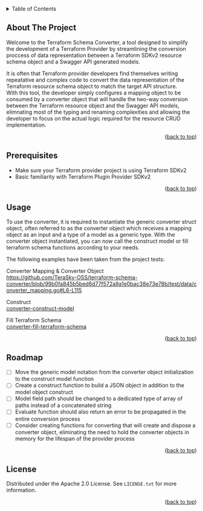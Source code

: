 <a name="readme-top"></a>

<!-- TABLE OF CONTENTS -->
<details>
  <summary>Table of Contents</summary>
  <ol>
    <li><a href="#about-the-project">About The Project</a></li>
    <li><a href="#prerequisites">Prerequisites</a></li>
    <li><a href="#usage">Usage</a></li>
    <li><a href="#roadmap">Roadmap</a></li>
    <li><a href="#license">License</a></li>
  </ol>
</details>



<!-- ABOUT THE PROJECT -->
## About The Project

Welcome to the Terraform Schema Converter, a tool designed to simplify the development of a Terraform Provider by streamlining the conversion proccess of data representation between a Terraform SDKv2 resource schema object and a Swagger API generated models.

It is often that Terraform provider developers find themselves writing repeatative and complex code to convert the data representation of the Terraform resource schema object to match the target API structure.  
With this tool, the developer simply configures a mapping object to be consumed by a converter object that will handle the two-way conversion between the Terraform resource object and the Swagger API models, elimnating most of the typing and renaming complexities and allowing the developer to focus on the actual logic required for the resource CRUD implementation.

<p align="right">(<a href="#readme-top">back to top</a>)</p>


<!-- Prerequisites -->
## Prerequisites

- Make sure your Terraform provider project is using Terraform SDKv2
- Basic familiarity with Terraform Plugin Provider SDKv2

<p align="right">(<a href="#readme-top">back to top</a>)</p>

## Usage

To use the converter, it is required to instantiate the generic converter struct object, often referred to as the converter object which receives a mapping object as an input and a type of a model as a generic type.
With the converter object instantiated, you can now call the construct model or fill terraform schema functions according to your needs.

The following examples have been taken from the project tests:

Converter Mapping & Converter Object  
https://github.com/TeraSky-OSS/terraform-schema-converter/blob/99b0fa845b5bed6d77f572a9a1e0bac38e73e78b/test/data/converter_mapping.go#L6-L115

Construct  
[converter-construct-model]

Fill Terraform Schema  
[converter-fill-terraform-schema]


<p align="right">(<a href="#readme-top">back to top</a>)</p>


<!-- ROADMAP -->
## Roadmap

- [ ] Move the generic model notation from the converter object initialization to the construct model function
- [ ] Create a construct function to build a JSON object in addition to the model object construct
- [ ] Model field path should be changed to a dedicated type of array of paths instead of a concatenated string
- [ ] Evaluate function should also return an error to be propagated in the entire conversion process
- [ ] Consider creating functions for converting that will create and dispose a converter object, eliminating the need to hold the converter objects in memory for the lifespan of the provider process

<p align="right">(<a href="#readme-top">back to top</a>)</p>


<!-- LICENSE -->
## License

Distributed under the Apache 2.0 License. See `LICENSE.txt` for more information.

<p align="right">(<a href="#readme-top">back to top</a>)</p>


<!-- MARKDOWN LINKS & IMAGES -->
<!-- https://www.markdownguide.org/basic-syntax/#reference-style-links -->
[converter-mapping-object]: https://github.com/TeraSky-OSS/terraform-schema-converter/blob/99b0fa845b5bed6d77f572a9a1e0bac38e73e78b/test/data/converter_mapping.go#L6-L115
[converter-construct-model]: https://github.com/TeraSky-OSS/terraform-schema-converter/blob/99b0fa845b5bed6d77f572a9a1e0bac38e73e78b/test/construct_model_test.go#L6-L67
[converter-fill-terraform-schema]: https://github.com/TeraSky-OSS/terraform-schema-converter/blob/99b0fa845b5bed6d77f572a9a1e0bac38e73e78b/test/fill_tf_schema_test.go#L6-L53